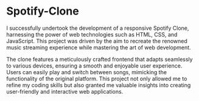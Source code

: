 # Spotify-Clone
I successfully undertook the development of a responsive Spotify Clone, harnessing the power of web technologies such as HTML, CSS, and JavaScript. This project was driven by the aim to recreate the renowned music streaming experience while mastering the art of web development.

The clone features a meticulously crafted frontend that adapts seamlessly to various devices, ensuring a smooth and enjoyable user experience. Users can easily play and switch between songs, mimicking the functionality of the original platform. This project not only allowed me to refine my coding skills but also granted me valuable insights into creating user-friendly and interactive web applications.

